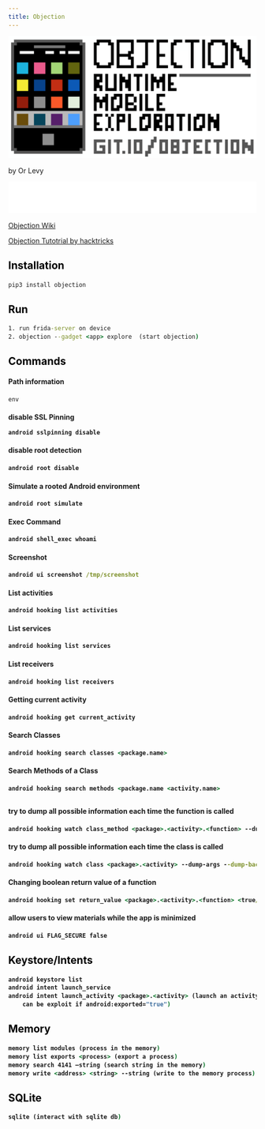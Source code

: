 ```yaml
---
title: Objection
---
```

![alt text](https://github.com/ImLevys/ImLevys.github.io/blob/main/Android/images/objection.png?raw=true)

by Or Levy 

![alt text](https://raw.githubusercontent.com/ImLevys/ImLevys.github.io/210227953ae032e4c68ca06862be39ca408c63cc/Android/images/reference.svg)

[Objection Wiki](https://github.com/sensepost/objection/wiki) 

[Objection Tutotrial by hacktricks](https://book.hacktricks.xyz/mobile-apps-pentesting/android-app-pentesting/frida-tutorial/objection-tutorial)

<h2 style="color:#000000">Installation</h2>

```bat
pip3 install objection
```

<h2 style="color:#000000">Run</h2>

```bat
1. run frida-server on device
2. objection --gadget <app> explore  (start objection)
```

<h2 style="color:#000000">Commands</h2>

<h4 style="color:##FFB6C1">Path information</h4>

```bat
env
```

<h4 style="color:##FFB6C1">disable SSL Pinning<h/4>

```bat
android sslpinning disable
```

<h4 style="color:##FFB6C1">disable root detection</h4>

```bat
android root disable
```

<h4 style="color:##FFB6C1">Simulate a rooted Android environment</h4>

```bat
android root simulate
```

<h4 style="color:##FFB6C1">Exec Command</h4>

```bat
android shell_exec whoami 
```

<h4 style="color:##FFB6C1">Screenshot</h4>

```bat
android ui screenshot /tmp/screenshot 
```

<h4 style="color:##FFB6C1">List activities</h4>

```bat
android hooking list activities
```

<h4 style="color:##FFB6C1">List services</h4>

```bat
android hooking list services
```

<h4 style="color:##FFB6C1">List receivers</h4>

```bat
android hooking list receivers 
```

<h4 style="color:##FFB6C1">Getting current activity</h4>

```bat
android hooking get current_activity 
```

<h4 style="color:##FFB6C1">Search Classes</h4>

```bat
android hooking search classes <package.name>
```

<h4 style="color:##FFB6C1">Search Methods of a Class</h4>

```bat
android hooking search methods <package.name <activity.name> 
```

<h2 style="color:#000000"Hooking Commands</h2>

<h4 style="color:##FFB6C1">try to dump all possible information each time the function is called</h4>

```bat
android hooking watch class_method <package>.<activity>.<function> --dump-args --dump-backtrace --dump-return
```
<h4 style="color:##FFB6C1"> try to dump all possible information each time the class is called</h4>

```bat 
android hooking watch class <package>.<activity> --dump-args --dump-backtrace --dump-return
```

<h4 style="color:##FFB6C1">Changing boolean return value of a function</h4>

```bat
android hooking set return_value <package>.<activity>.<function> <true/false> 
```

<h4 style="color:##FFB6C1">allow users to view materials while the app is minimized</h4>

```bat
android ui FLAG_SECURE false
```

<h2 style="color:#000000">Keystore/Intents</h2>

```bat
android keystore list
android intent launch_service
android intent launch_activity <package>.<activity> (launch an activity 
	can be exploit if android:exported="true")
```


<h2 style="color:#000000">Memory</h2>

```bat
memory list modules (process in the memory)
memory list exports <process> (export a process)
memory search 4141 –string (search string in the memory)
memory write <address> <string> --string (write to the memory process)
```

<h2 style="color:#000000">SQLite</h2>

```bat
sqlite (interact with sqlite db)
```





